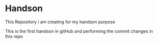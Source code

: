 # Handson
This Repository i am creating for my handson purpose

This is the first handson in gitHub and performing the commit changes in this repo

